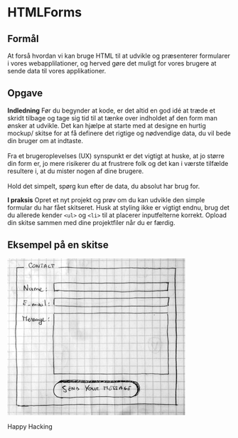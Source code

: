 # HTMLForms

## Formål
At forså hvordan vi kan bruge HTML til at udvikle og præsenterer formularer i vores webapplilationer, og herved gøre det muligt for vores brugere at sende data til vores applikationer.

## Opgave
**Indledning**
Før du begynder at kode, er det altid en god idé at træde et skridt tilbage og tage sig tid til at tænke over indholdet af den form man ønsker at udvikle. Det kan hjælpe at starte med at designe en hurtig mockup/ skitse for at få definere det rigtige og nødvendige data, du vil bede din bruger om at indtaste.<br><br>
Fra et brugeroplevelses (UX) synspunkt er det vigtigt at huske, at jo større din form er, jo mere risikerer du at frustrere folk og det kan i værste tilfælde resultere i, at du mister nogen af dine brugere.<br><br>Hold det simpelt, spørg kun efter de data, du absolut har brug for.

**I praksis**
Opret et nyt projekt og prøv om du kan udvikle den simple formular du har fået skitseret. Husk at styling ikke er vigtigt endnu, brug det du allerede kender `<ul>` og `<li>` til at placerer inputfelterne korrekt. Opload din skitse sammen med dine projektfiler når du er færdig.

## Eksempel på en skitse
![Formular skitse](https://github.com/rts-cmk-opgaver/HTMLForms/blob/main/form-sketch-low.jpg "Formular skitse")

Happy Hacking
